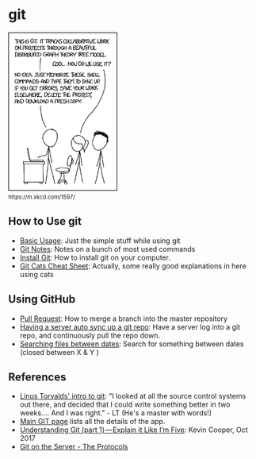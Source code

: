# git
<p>
<img src="../img/kxcd-git.png" src="kxcd 1597"><br>
<span style="font-size:.8em;">https://m.xkcd.com/1597/</span>


## How to Use git
- [Basic Usage](basic-usage.md): Just the simple stuff while using git
- [Git Notes](git-notes.md): Notes on a bunch of most used commands
- [Install Git](install-git.md): How to install git on your computer.
- [Git Cats Cheat Sheet](gitcats.md): Actually, some really good explanations in here using cats

## Using GitHub
- [Pull Request](github-pull-request.md): How to merge a branch into the master repository
- [Having a server auto sync up a git repo](DeployKeysinGithub.md): Have a server log into a git repo, and continuously pull the repo down.
- [Searching files between dates](github-searching-files-between-dates.md): Search for something between dates (closed between X & Y ) 

## References
- [Linus Torvalds' intro to git](https://www.youtube.com/watch?v=4XpnKHJAok8): "I looked at all the source control systems out there, and decided that I could write something better in two weeks.... And I was right."  - LT  (He's a master with words!)
- [Main GIT page](http://git-scm.com/) lists all the details of the app.  
- [Understanding Git (part 1) — Explain it Like I’m Five](https://www.google.com/url?q=https%3A%2F%2Fhackernoon.com%2Funderstanding-git-fcffd87c15a3&sa=D&sntz=1&usg=AOvVaw11bxL746J69ImBQRAOTV77): Kevin Cooper, Oct 2017  
- [Git on the Server - The Protocols](https://git-scm.com/book/en/v2/Git-on-the-Server-The-Protocols)